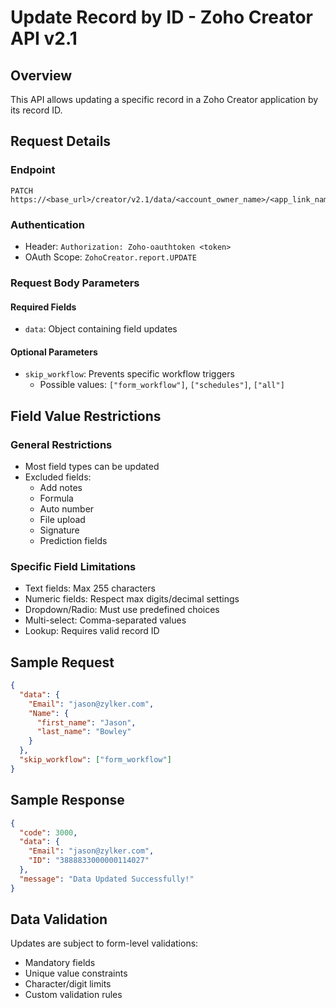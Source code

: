 # Update Record by ID - Zoho Creator API v2.1

## Overview

This API allows updating a specific record in a Zoho Creator application by its record ID.

## Request Details

### Endpoint
```
PATCH https://<base_url>/creator/v2.1/data/<account_owner_name>/<app_link_name>/report/<report_link_name>/<record_ID>
```

### Authentication
- Header: `Authorization: Zoho-oauthtoken <token>`
- OAuth Scope: `ZohoCreator.report.UPDATE`

### Request Body Parameters

#### Required Fields
- `data`: Object containing field updates

#### Optional Parameters
- `skip_workflow`: Prevents specific workflow triggers
  - Possible values: `["form_workflow"]`, `["schedules"]`, `["all"]`

## Field Value Restrictions

### General Restrictions
- Most field types can be updated
- Excluded fields: 
  - Add notes
  - Formula
  - Auto number
  - File upload
  - Signature
  - Prediction fields

### Specific Field Limitations
- Text fields: Max 255 characters
- Numeric fields: Respect max digits/decimal settings
- Dropdown/Radio: Must use predefined choices
- Multi-select: Comma-separated values
- Lookup: Requires valid record ID

## Sample Request

```json
{
  "data": {
    "Email": "jason@zylker.com",
    "Name": {
      "first_name": "Jason",
      "last_name": "Bowley"
    }
  },
  "skip_workflow": ["form_workflow"]
}
```

## Sample Response

```json
{
  "code": 3000,
  "data": {
    "Email": "jason@zylker.com",
    "ID": "3888833000000114027"
  },
  "message": "Data Updated Successfully!"
}
```

## Data Validation

Updates are subject to form-level validations:
- Mandatory fields
- Unique value constraints
- Character/digit limits
- Custom validation rules
